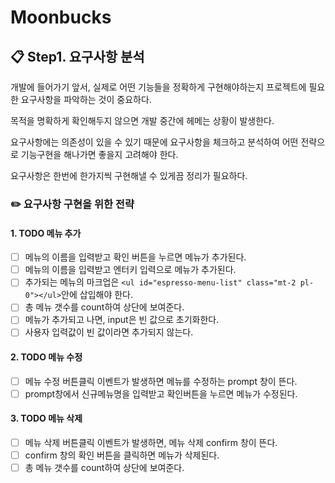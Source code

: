 # Moonbucks

## 📋 Step1. 요구사항 분석

개발에 들어가기 앞서, 실제로 어떤 기능들을 정확하게 구현해야하는지 프로젝트에 필요한 요구사항을 파악하는 것이 중요하다.

목적을 명확하게 확인해두지 않으면 개발 중간에 헤메는 상황이 발생한다.

요구사항에는 의존성이 있을 수 있기 때문에 요구사항을 체크하고 분석하여 어떤 전략으로 기능구현을 해나가면 좋을지 고려해야 한다.

요구사항은 한번에 한가지씩 구현해낼 수 있게끔 정리가 필요하다.

### ✏️ 요구사항 구현을 위한 전략

#### 1. TODO 메뉴 추가

- [ ] 메뉴의 이름을 입력받고 확인 버튼을 누르면 메뉴가 추가된다.
- [ ] 메뉴의 이름을 입력받고 엔터키 입력으로 메뉴가 추가된다.
- [ ] 추가되는 메뉴의 마크업은 `<ul id="espresso-menu-list" class="mt-2 pl-0"></ul>`안에 삽입해야 한다.
- [ ] 총 메뉴 갯수를 count하여 상단에 보여준다.
- [ ] 메뉴가 추가되고 나면, input은 빈 값으로 초기화한다.
- [ ] 사용자 입력값이 빈 값이라면 추가되지 않는다.

#### 2. TODO 메뉴 수정

- [ ] 메뉴 수정 버튼클릭 이벤트가 발생하면 메뉴를 수정하는 prompt 창이 뜬다.
- [ ] prompt창에서 신규메뉴명을 입력받고 확인버튼을 누르면 메뉴가 수정된다.

#### 3. TODO 메뉴 삭제

- [ ] 메뉴 삭제 버튼클릭 이벤트가 발생하면, 메뉴 삭제 confirm 창이 뜬다.
- [ ] confirm 창의 확인 버튼을 클릭하면 메뉴가 삭제된다.
- [ ] 총 메뉴 갯수를 count하여 상단에 보여준다.
